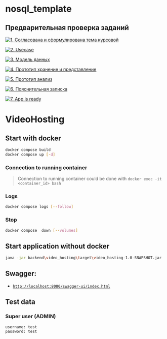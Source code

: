 # nosql_template


## Предварительная проверка заданий

<a href=" ./../../../actions/workflows/1_helloworld.yml" >![1. Согласована и сформулирована тема курсовой]( ./../../actions/workflows/1_helloworld.yml/badge.svg)</a>

<a href=" ./../../../actions/workflows/2_usecase.yml" >![2. Usecase]( ./../../actions/workflows/2_usecase.yml/badge.svg)</a>

<a href=" ./../../../actions/workflows/3_data_model.yml" >![3. Модель данных]( ./../../actions/workflows/3_data_model.yml/badge.svg)</a>

<a href=" ./../../../actions/workflows/4_prototype_store_and_view.yml" >![4. Прототип хранение и представление]( ./../../actions/workflows/4_prototype_store_and_view.yml/badge.svg)</a>

<a href=" ./../../../actions/workflows/5_prototype_analysis.yml" >![5. Прототип анализ]( ./../../actions/workflows/5_prototype_analysis.yml/badge.svg)</a> 

<a href=" ./../../../actions/workflows/6_report.yml" >![6. Пояснительная записка]( ./../../actions/workflows/6_report.yml/badge.svg)</a>

<a href=" ./../../../actions/workflows/7_app_is_ready.yml" >![7. App is ready]( ./../../actions/workflows/7_app_is_ready.yml/badge.svg)</a>


# VideoHosting


## Start with docker

```sh
docker compose build
docker compose up [-d]
```

### Connection to running container

> Connection to running container could be done with `docker exec -it <container_id> bash`

### Logs

```sh
docker compose logs [--follow]
```

### Stop

```sh
docker compose  down [--volumes]
```


## Start application without docker


```bash
java -jar backend\video_hosting\target\video_hosting-1.0-SNAPSHOT.jar
```

## Swagger:

*  [`http://localhost:8080/swagger-ui/index.html`](http://localhost:8080/swagger-ui/index.html)


## Test data

### Super user (ADMIN)

```bash
username: test
password: test
```
